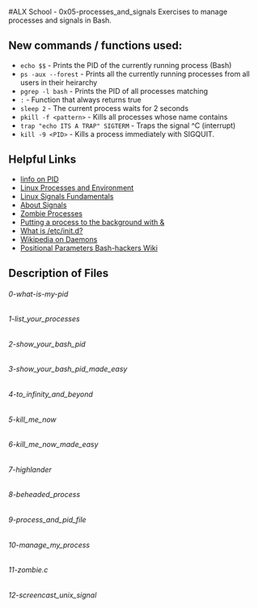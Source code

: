 #ALX School - 0x05-processes_and_signals
Exercises to manage processes and signals in Bash.

## New commands / functions used:
* ``echo $$`` - Prints the PID of the currently running process (Bash)
* ``ps -aux --forest`` - Prints all the currently running processes from all users in their heirarchy
* ``pgrep -l bash`` - Prints the PID of all processes matching <pattern>
* ``:`` - Function that always returns true
* ``sleep 2`` - The current process waits for 2 seconds
* ``pkill -f <pattern>`` - Kills all processes whose name contains <pattern>
* ``trap "echo ITS A TRAP" SIGTERM`` - Traps the signal ^C (interrupt)
* ``kill -9 <PID>`` - Kills a process immediately with SIGQUIT.

## Helpful Links
* [linfo on PID](http://www.linfo.org/pid.html)
* [Linux Processes and Environment](http://www.thegeekstuff.com/2012/03/linux-processes-environment/)
* [Linux Signals Fundamentals](http://www.thegeekstuff.com/2012/03/linux-signals-fundamentals/)
* [About Signals](http://www.computerhope.com/unix/signals.htm)
* [Zombie Processes](https://zombieprocess.wordpress.com/what-is-a-zombie-process/)
* [Putting a process to the background with &](http://bashitout.com/2013/05/18/Ampersands-on-the-command-line.html)
* [What is /etc/init.d?](http://www.ghacks.net/2009/04/04/get-to-know-linux-the-etcinitd-directory/)
* [Wikipedia on Daemons](https://en.wikipedia.org/wiki/Daemon_(computing))
* [Positional Parameters Bash-hackers Wiki](http://wiki.bash-hackers.org/scripting/posparams)

## Description of Files
<h6>0-what-is-my-pid</h6>

<h6>1-list_your_processes</h6>

<h6>2-show_your_bash_pid</h6>

<h6>3-show_your_bash_pid_made_easy</h6>

<h6>4-to_infinity_and_beyond</h6>

<h6>5-kill_me_now</h6>

<h6>6-kill_me_now_made_easy</h6>

<h6>7-highlander</h6>

<h6>8-beheaded_process</h6>

<h6>9-process_and_pid_file</h6>

<h6>10-manage_my_process</h6>

<h6>11-zombie.c</h6>

<h6>12-screencast_unix_signal</h6>
